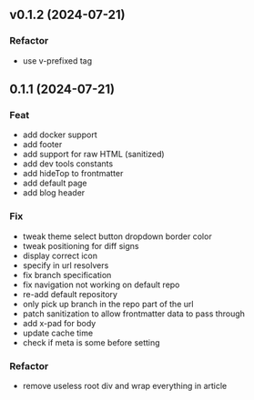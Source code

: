 ## v0.1.2 (2024-07-21)

### Refactor

- use v-prefixed tag

## 0.1.1 (2024-07-21)

### Feat

- add docker support
- add footer
- add support for raw HTML (sanitized)
- add dev tools constants
- add hideTop to frontmatter
- add default page
- add blog header

### Fix

- tweak theme select button dropdown border color
- tweak positioning for diff signs
- display correct icon
- specify in url resolvers
- fix branch specification
- fix navigation not working on default repo
- re-add default repository
- only pick up branch in the repo part of the url
- patch sanitization to allow frontmatter data to pass through
- add x-pad for body
- update cache time
- check if meta is some before setting

### Refactor

- remove useless root div and wrap everything in article
